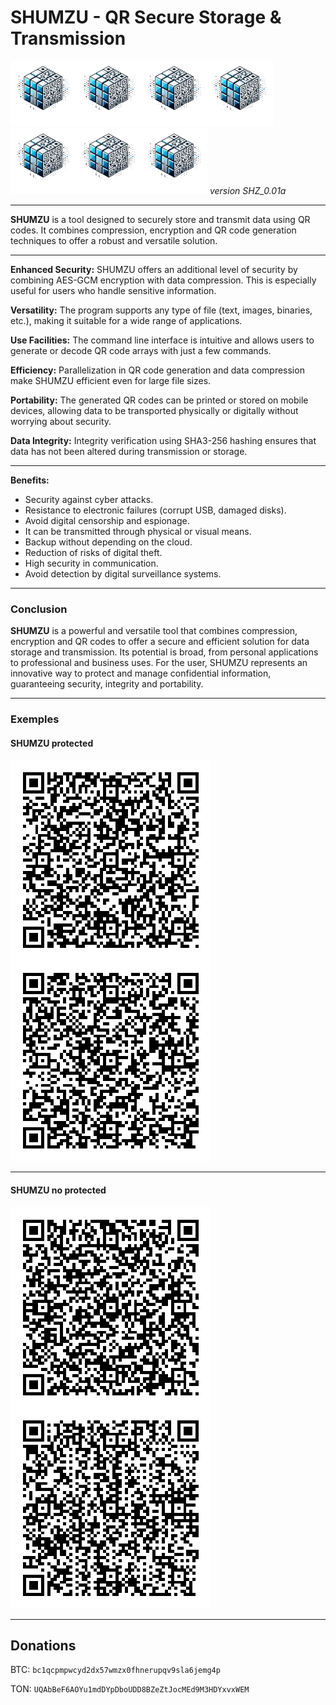 # SHUMZU - QR Secure Storage & Transmission 
![SHUMZUlogo](/logo_SHUMZU.png)![SHUMZUlogo](/logo_SHUMZU.png)![SHUMZUlogo](/logo_SHUMZU.png)![SHUMZUlogo](/logo_SHUMZU.png)![SHUMZUlogo](/logo_SHUMZU.png)![SHUMZUlogo](/logo_SHUMZU.png)![SHUMZUlogo](/logo_SHUMZU.png)
_version SHZ_0.01a_

---

**SHUMZU** is a tool designed to securely store and transmit data using QR codes. It combines compression, encryption and QR code generation techniques to offer a robust and versatile solution.

---

**Enhanced Security:**
SHUMZU offers an additional level of security by combining AES-GCM encryption with data compression. This is especially useful for users who handle sensitive information.

**Versatility:**
The program supports any type of file (text, images, binaries, etc.), making it suitable for a wide range of applications.

**Use Facilities:**
The command line interface is intuitive and allows users to generate or decode QR code arrays with just a few commands.

**Efficiency:**
Parallelization in QR code generation and data compression make SHUMZU efficient even for large file sizes.

**Portability:**
The generated QR codes can be printed or stored on mobile devices, allowing data to be transported physically or digitally without worrying about security.

**Data Integrity:**
Integrity verification using SHA3-256 hashing ensures that data has not been altered during transmission or storage.

---
 
**Benefits:**  
- Security against cyber attacks.  
- Resistance to electronic failures (corrupt USB, damaged disks).  
- Avoid digital censorship and espionage.  
- It can be transmitted through physical or visual means.   
- Backup without depending on the cloud.  
- Reduction of risks of digital theft.    
- High security in communication.  
- Avoid detection by digital surveillance systems.

---
### Conclusion

**SHUMZU** is a powerful and versatile tool that combines compression, encryption and QR codes to offer a secure and efficient solution for data storage and transmission. Its potential is broad, from personal applications to professional and business uses. For the user, SHUMZU represents an innovative way to protect and manage confidential information, guaranteeing security, integrity and portability.

---
### Exemples

#### SHUMZU protected
![WALLET SHUMZU](SHUMZU_12words.png) 

---

#### SHUMZU no protected
![WALLET SHUMZU](HelloWorld.png) 

---

## Donations
BTC:
`bc1qcpmpwcyd2dx57wmzx0fhnerupqv9sla6jemg4p`

TON:
`UQAbBeF6AOYu1mdDYpDboUDD8BZeZtJocMEd9M3HDYxvxWEM`
